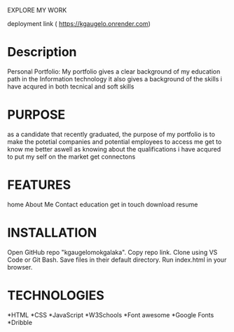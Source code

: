 EXPLORE MY WORK 

deployment link ( https://kgaugelo.onrender.com)

# Description
Personal Portfolio: My portfolio gives a clear background of my education path in the Information technology
it also gives a background of the skills i have acqured in both tecnical and soft skills

# PURPOSE
as a candidate that recently graduated, the purpose of my portfolio is to make the potetial companies and potential employees to access me
get to know me better aswell as knowing about the qualifications i have acqured
to put my self on the market
get connectons
# FEATURES
home 
About Me
Contact
education
get in touch 
download resume
# INSTALLATION
Open GitHub repo "kgaugelomokgalaka".
Copy repo link.
Clone using VS Code or Git Bash.
Save files in their default directory.
Run index.html in your browser.
# TECHNOLOGIES
*HTML
*CSS
*JavaScript 
*W3Schools
*Font awesome 
*Google Fonts
*Dribble
